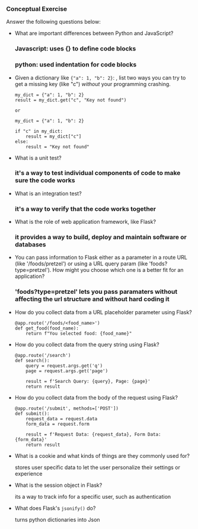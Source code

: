 ### Conceptual Exercise

Answer the following questions below:

- What are important differences between Python and JavaScript?

  ### Javascript: uses {} to define code blocks

  ### python: used indentation for code blocks

- Given a dictionary like `{"a": 1, "b": 2}`: , list two ways you can try to get a missing key (like "c") _without_ your programming crashing.

      my_dict = {"a": 1, "b": 2}
      result = my_dict.get("c", "Key not found")

      or

      my_dict = {"a": 1, "b": 2}

      if "c" in my_dict:
          result = my_dict["c"]
      else:
          result = "Key not found"

- What is a unit test?

  ### it's a way to test individual components of code to make sure the code works

- What is an integration test?

  ### it's a way to verify that the code works together

- What is the role of web application framework, like Flask?

  ### it provides a way to build, deploy and maintain software or databases

- You can pass information to Flask either as a parameter in a route URL (like '/foods/pretzel') or using a URL query param (like 'foods?type=pretzel'). How might you choose which one is a better fit for an application?

  ### 'foods?type=pretzel' lets you pass paramaters without affecting the url structure and without hard coding it

- How do you collect data from a URL placeholder parameter using Flask?

      @app.route('/foods/<food_name>')
      def get_food(food_name):
          return f"You selected food: {food_name}"

- How do you collect data from the query string using Flask?

      @app.route('/search')
      def search():
          query = request.args.get('q')
          page = request.args.get('page')

          result = f'Search Query: {query}, Page: {page}'
          return result

- How do you collect data from the body of the request using Flask?

      @app.route('/submit', methods=['POST'])
      def submit():
          request_data = request.data
          form_data = request.form

          result = f'Request Data: {request_data}, Form Data: {form_data}'
          return result

- What is a cookie and what kinds of things are they commonly used for?

  stores user specific data to let the user personalize their settings or experience

- What is the session object in Flask?

  its a way to track info for a specific user, such as authentication

- What does Flask's `jsonify()` do?

  turns python dictionaries into Json
